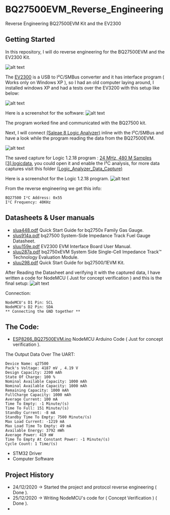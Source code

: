 # BQ27500EVM_Reverse_Engineering
Reverse Engineering BQ27500EVM Kit and the EV2300

## Getting Started
In this repository, I will do reverse engineering for the BQ27500EVM and the EV2300 Kit.

![alt text](https://github.com/rxtxinv/BQ27500EVM_Reverse_Engineering/blob/main/Pictures/EV2300_BQ27500.png)

The [EV2300](https://github.com/rxtxinv/BQ27500EVM_Reverse_Engineering/blob/main/Datasheets/sluu159e.pdf) is a USB to I²C/SMBus converter and it has interface program ( Works only on Windows XP ), so I had an old computer laying around, I installed windows XP and had a tests over the EV3200 with this setup like below:



![alt text](https://github.com/rxtxinv/BQ27500EVM_Reverse_Engineering/blob/main/Pictures/EV2300%20Setup.png?raw=true)


Here is a screenshot for the software:
![alt text](https://raw.githubusercontent.com/rxtxinv/BQ27500EVM_Reverse_Engineering/main/Pictures/ComputerSoftware.bmp)

The program worked fine and communicated with the BQ27500 kit.

Next, I will connect [(Saleae 8 Logic Analyzer)](https://usd.saleae.com/products/saleae-logic-8) inline with the I²C/SMBus and have a look while the program reading the data from the BQ27500EVM.

![alt text](https://github.com/rxtxinv/BQ27500EVM_Reverse_Engineering/blob/main/Pictures/EV2300%20Logic%20Analyzer%20Actual%20Setup.jpg?raw=true)

The saved capture for Logic 1.2.18 program : [24 MHz, 480 M Samples [3].logicdata](https://github.com/rxtxinv/BQ27500EVM_Reverse_Engineering/blob/main/Logic%20Analyzer%20Data%20Capture/Reading%20BQ27500's%20RAM/24%20MHz%2C%20480%20M%20Samples%20%5B3%5D.logicdata), you could open it and enable the I²C analysis, for more data captures visit this folder [(Logic_Analyzer_Data_Capture)](https://github.com/rxtxinv/BQ27500EVM_Reverse_Engineering/tree/main/Logic_Analyzer_Data_Capture)

Here is a screenshot for the Logic 1.2.18 program.
![alt text](https://github.com/rxtxinv/BQ27500EVM_Reverse_Engineering/blob/main/Logic_Analyzer_Data_Capture/Reading%20BQ27500's%20RAM/2020-12-25_5-27-51.png)

From the reverse engineering we get this info:
```
BQ27500 I²C Address: 0x55
I²C Frequency: 40KHz
```

## Datasheets & User manuals
* [slua448.pdf](https://github.com/rxtxinv/BQ27500EVM_Reverse_Engineering/blob/main/Datasheets/slua448.pdf) Quick Start Guide for bq2750x Family Gas Gauge.
* [slus914a.pdf](https://github.com/rxtxinv/BQ27500EVM_Reverse_Engineering/blob/main/Datasheets/slus914a.pdf) bq27500 System-Side Impedance Track Fuel Gauge Datasheet.
* [sluu159e.pdf](https://github.com/rxtxinv/BQ27500EVM_Reverse_Engineering/blob/main/Datasheets/sluu159e.pdf) EV2300 EVM Interface Board User Manual.
* [sluu287a.pdf](https://github.com/rxtxinv/BQ27500EVM_Reverse_Engineering/blob/main/Datasheets/sluu287a.pdf) bq2750xEVM System Side Single-Cell Impedance Track™
Technology Evaluation Module.
* [sluu298.pdf](https://github.com/rxtxinv/BQ27500EVM_Reverse_Engineering/blob/main/Datasheets/sluu298.pdf) Quick Start Guide for bq27500/1EVM Kit.

After Reading the Datasheet and verifying it with the captured data, I have written a code for NodeMCU ( Just for concept verification ) and this is the final setup:
![alt text](https://github.com/rxtxinv/BQ27500EVM_Reverse_Engineering/blob/main/Pictures/NodeMCU%20Actual%20Setup.jpg)

Connection:
```
NodeMCU's D1 Pin: SCL
NodeMCU's D2 Pin: SDA
** Connecting the GND together **
```

## The Code:
* [ESP8266_BQ27500EVM.ino](https://raw.githubusercontent.com/rxtxinv/BQ27500EVM_Reverse_Engineering/main/NodeMCU%20Test%20Code%20(Arduino)/ESP8266_BQ27500EVM/ESP8266_BQ27500EVM.ino) NodeMCU Arduino Code ( Just for concept verification ).

The Output Data Over The UART:
```
Device Name: q27500
Pack's Voltage: 4187 mV , 4.19 V
Design Capacity: 2200 mAh
State Of Charge: 100 %
Nominal Available Capacity: 1000 mAh
Nominal Available Capacity: 1000 mAh
Remaining Capacity: 1000 mAh
FullCharge Capacity: 1000 mAh
Average Current: 100 mA
Time To Empty: -1 Minute/(s)
Time To Full: 151 Minute/(s)
Standby Current: -8 mA
Standby Time To Empty: 7500 Minute/(s)
Max Load Current: -1219 mA
Max Load Time To Empty: 49 mA
Available Energy: 3792 mWh
Average Power: 419 mW
Time To Empty At Constant Power: -1 Minute/(s)
Cycle Count: 1 Time/(s)
```

* STM32 Driver
* Computer Software


## Project History
* 24/12/2020 -> Started the project and protocol reverse engineering ( Done ).
* 25/12/2020 -> Writing NodeMCU's code for ( Concept Verification ) ( Done ).
*
